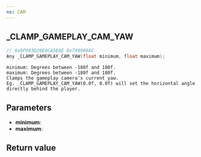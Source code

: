 ```yaml
---
ns: CAM
---
```

## _CLAMP_GAMEPLAY_CAM_YAW

```c
// 0x8F993D26E0CA5E8E 0x749909AC
Any _CLAMP_GAMEPLAY_CAM_YAW(float minimum, float maximum);
```

```
minimum: Degrees between -180f and 180f.  
maximum: Degrees between -180f and 180f.  
Clamps the gameplay camera's current yaw.  
Eg. _CLAMP_GAMEPLAY_CAM_YAW(0.0f, 0.0f) will set the horizontal angle directly behind the player.  
```

## Parameters
* **minimum**: 
* **maximum**: 

## Return value
